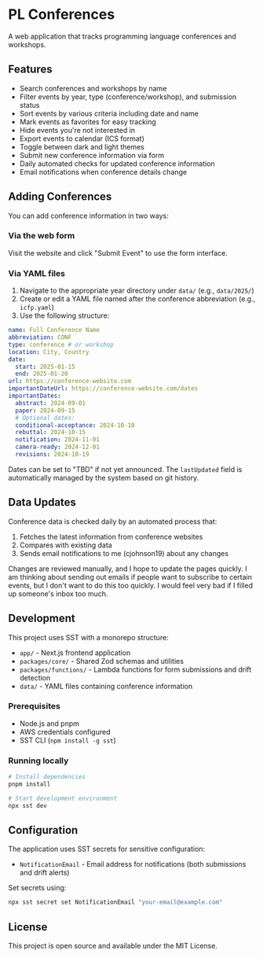 # PL Conferences

A web application that tracks programming language conferences and workshops.

## Features

- Search conferences and workshops by name
- Filter events by year, type (conference/workshop), and submission status
- Sort events by various criteria including date and name
- Mark events as favorites for easy tracking
- Hide events you're not interested in
- Export events to calendar (ICS format)
- Toggle between dark and light themes
- Submit new conference information via form
- Daily automated checks for updated conference information
- Email notifications when conference details change

## Adding Conferences

You can add conference information in two ways:

### Via the web form

Visit the website and click "Submit Event" to use the form interface.

### Via YAML files

1. Navigate to the appropriate year directory under `data/` (e.g., `data/2025/`)
2. Create or edit a YAML file named after the conference abbreviation (e.g., `icfp.yaml`)
3. Use the following structure:

```yaml
name: Full Conference Name
abbreviation: CONF
type: conference # or workshop
location: City, Country
date:
  start: 2025-01-15
  end: 2025-01-20
url: https://conference-website.com
importantDateUrl: https://conference-website.com/dates
importantDates:
  abstract: 2024-09-01
  paper: 2024-09-15
  # Optional dates:
  conditional-acceptance: 2024-10-10
  rebuttal: 2024-10-15
  notification: 2024-11-01
  camera-ready: 2024-12-01
  revisions: 2024-10-19
```

Dates can be set to "TBD" if not yet announced. The `lastUpdated` field is automatically managed by the system based on git history.

## Data Updates

Conference data is checked daily by an automated process that:

1. Fetches the latest information from conference websites
2. Compares with existing data
3. Sends email notifications to me (cjohnson19) about any changes

Changes are reviewed manually, and I hope to update the pages quickly. I am
thinking about sending out emails if people want to subscribe to certain events,
but I don't want to do this too quickly. I would feel very bad if I filled up
someone's inbox too much.

## Development

This project uses SST with a monorepo structure:

- `app/` - Next.js frontend application
- `packages/core/` - Shared Zod schemas and utilities
- `packages/functions/` - Lambda functions for form submissions and drift detection
- `data/` - YAML files containing conference information

### Prerequisites

- Node.js and pnpm
- AWS credentials configured
- SST CLI (`npm install -g sst`)

### Running locally

```bash
# Install dependencies
pnpm install

# Start development environment
npx sst dev
```

## Configuration

The application uses SST secrets for sensitive configuration:

- `NotificationEmail` - Email address for notifications (both submissions and drift alerts)

Set secrets using:

```bash
npx sst secret set NotificationEmail "your-email@example.com"
```

## License

This project is open source and available under the MIT License.
